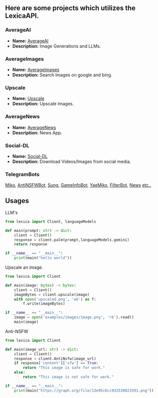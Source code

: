 ## Here are some projects which utilizes the LexicaAPI.

### AverageAI
- **Name:** [AverageAI](https://ai.qewertyy.dev)
- **Description:** Image Generations and LLMs.

### AverageImages
- **Name:** [AverageImages](https://images.qewertyy.dev)
- **Description:** Search Images on google and bing.

### Upscale
- **Name:** [Upscale](https://upscale.qewertyy.dev)
- **Description:** Upscale Images.

### AverageNews
- **Name:** [AverageNews](https://news.qewertyy.dev)
- **Description:** News App.

### Social-DL
- **Name:** [Social-DL](https://social-dl.vercel.app)
- **Description:** Download Videos/Images from social media.

### TelegramBots
[Miko](https://github.com/Awesome-Tofu/miko-bot), [AntiNSFWBot](https://telegram.me/ProtectYourGroupsRobot), [Sung](https://github.com/Dhruv-Tara/Sung), [GameInfoBot](https://github.com/barryspacezero/Telegram-GameInfoBot), [YaeMiko](https://github.com/Infamous-Hydra/YaeMiko), [FilterBot](https://github.com/Codeflix-Bots/AutoFilter), [News](https://github.com/SOMEH1NG/TechNewsDigest) [etc..](https://github.com/search?q=https%3A%2F%2Fapi.qewertyy.dev&type=code)
## Usages
LLM's
```python
from lexica import Client, languageModels

def main(prompt: str) -> dict:
    client = Client()
    response = client.palm(prompt,languageModels.gemini)
    return response

if __name__ == "__main__":
    print(main("hello world"))
```

Upscale an image.
```python
from lexica import Client

def main(image: bytes) -> bytes:
    client = Client()
    imageBytes = client.upscale(image)
    with open('upscaled.png', 'wb') as f:
        f.write(imageBytes)

if __name__ == "__main__":
    image = open('examples/images/image.png', 'rb').read()
    main(image)
```

Anti-NSFW
```python
from lexica import Client

def main(image_url: str) -> dict:
    client = Client()
    response = client.AntiNsfw(image_url)
    if response['content']['sfw'] == True:
        return "This image is safe for work."
    else:
        return "This image is not safe for work."

if __name__ == "__main__":
    print(main("https://graph.org/file/13e95c6cc932530823391.png"))
```
